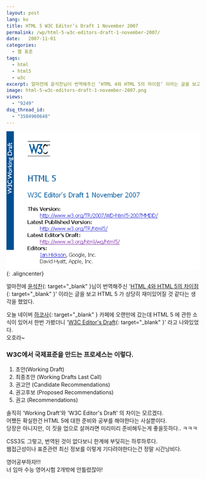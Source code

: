 ```yaml
---
layout: post
lang: ko
title: HTML 5 W3C Editor’s Draft 1 November 2007
permalink: /wp/html-5-w3c-editors-draft-1-november-2007/
date:   2007-11-01
categories:
  - 웹 표준
tags:
  - html
  - html5
  - w3c
excerpt: 얼마전에 윤석찬님이 번역해주신 ‘HTML 4와 HTML 5의 차이점‘ 이라는 글을 보고 HTML 5 가 상당히 재미있어질 것 같다는 생각을 했었다. 오늘 네이버 하코사 카페에 오랜만에 갔는데 HTML 5 에 관한 소식이 있어서 한번 가봤더니 ‘W3C Editor’s Draft‘ 라고 나와있었다. 오호라~ 솔직히 ‘Working Draft’와 ‘W3C Editor’s Draft’ 의 차이는 모르겠다. 어쨌든 확실한건 HTML 5에 대한 준비와 공부를 해야한다는 사실뿐이다. 당장은 아니지만, 이 짓을 업으로 살꺼라면 미리미리 준비해두는게 좋을듯하다.. ㅋㅋㅋ CSS3도 그렇고, 번역된 것이 없다보니 한계에 부딪히는 하루하루다. [...]
image: html-5-w3c-editors-draft-1-november-2007.png
views:
  - "9249"
dsq_thread_id:
  - "3584960648"
---
```


![html 5](/assets/img/2007/20071101_01.gif){: .aligncenter}

얼마전에 [윤석찬](http://channy.creation.net/){: target="_blank" }님이 번역해주신 '[HTML 4와 HTML 5의 차이점](http://www.creation.net/work/html5/html4-differences/){: target="_blank" }' 이라는 글을 보고 HTML 5 가 상당히 재미있어질 것 같다는 생각을 했었다.

오늘 네이버 [하코사](http://cafe.naver.com/hacosa){: target="_blank" } 카페에 오랜만에 갔는데 HTML 5 에 관한 소식이 있어서 한번 가봤더니 '[W3C Editor's Draft](http://www.w3.org/html/wg/html5/){: target="_blank" }' 라고 나와있었다.  
오호라~

### W3C에서 국제표준을 만드는 프로세스는 이렇다.

  1. 초안(Working Draft)
  2. 최종초안 (Working Drafts Last Call)
  3. 권고안 (Candidate Recommendations)
  4. 권고후보 (Proposed Recommendations)
  5. 권고 (Recommendations)

솔직히 'Working Draft'와 'W3C Editor's Draft' 의 차이는 모르겠다.  
어쨌든 확실한건 HTML 5에 대한 준비와 공부를 해야한다는 사실뿐이다.  
당장은 아니지만, 이 짓을 업으로 살꺼라면 미리미리 준비해두는게 좋을듯하다.. ㅋㅋㅋ

CSS3도 그렇고, 번역된 것이 없다보니 한계에 부딪히는 하루하루다.  
웹접근성이나 표준관련 최신 정보를 이렇게 기다려야한다는건 정말 시간낭비다.

영어공부하자!!!  
너 임마 수능 영어시험 2개밖에 안틀렸잖아!